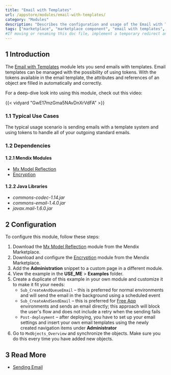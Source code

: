 ```yaml
---
title: "Email with Templates"
url: /appstore/modules/email-with-templates/
category: "Modules"
description: "Describes the configuration and usage of the Email with Templates module, which is available in the Mendix Marketplace."
tags: ["marketplace", "marketplace component", "email with templates", "token", "platform support"]
#If moving or renaming this doc file, implement a temporary redirect and let the respective team know they should update the URL in the product. See Mapping to Products for more details.
---
```


## 1 Introduction

The [Email with Templates](https://marketplace.mendix.com/link/component/259/) module lets you send emails with templates. Email templates can be managed with the possibility of using tokens. With the tokens available in the email template, the attributes and references of an object are filled in automatically and correctly.

For a deep-dive look into using this module, check out this video:

{{< vidyard "GwE17mzGma5NAvDnXrVdFA" >}}

### 1.1 Typical Use Cases

The typical usage scenario is sending emails with a template system and using tokens to handle all of your outgoing standard emails.

### 1.2 Dependencies

#### 1.2.1 Mendix Modules

* [Mx Model Reflection](/appstore/modules/model-reflection/)
* [Encryption](/appstore/modules/encryption/)

#### 1.2.2 Java Libraries

* *commons-codec-1.14.jar*
* *commons-email-1.4.0.jar*
* *javax.mail-1.6.0.jar*

## 2 Configuration

To configure this module, follow these steps:

1. Download the [Mx Model Reflection](/appstore/modules/model-reflection/) module from the Mendix Marketplace.
2. Download and configure the [Encryption](/appstore/modules/encryption/) module from the Mendix Marketplace.
3. Add the **Administration** snippet to a custom page in a different module.
4. View the example in the **USE_ME** > **Examples** folder.
5. Create a duplicate of this example in your own module and customize it to make it fit your needs:
	* `Sub_CreateAndQueueEmail` – this is preferred for normal environments and will send the email in the background using a scheduled event
	* `Sub_CreateAndSendEmail`  – this is preferred for [Free App](/developerportal/deploy/mendix-cloud-deploy/) environments and sends an email directly; this approach will block the user's flow and does not include a retry when the sending fails
	* `Post-deployment` – after deploying, you have to set up your email settings and insert your own email templates using the newly created navigation items under **Administrator**
6. Go to `MxObjects_Overview` and synchronize the objects. Make sure you do this every time you have added new objects.

## 3 Read More

* [Sending Email](/developerportal/deploy/sending-email/)

